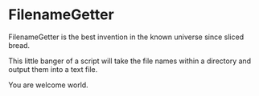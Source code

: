 # FilenameGetter
 
FilenameGetter is the best invention in the known universe since sliced bread. 

This little banger of a script will take the file names within a directory and output them into a text file. 

You are welcome world.
